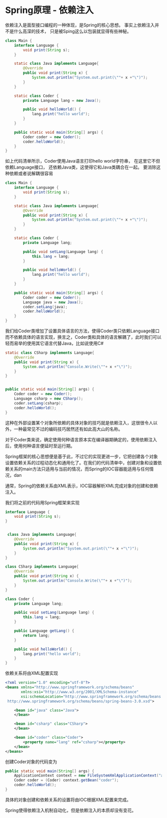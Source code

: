 # Spring原理 - 依赖注入

依赖注入是面型接口编程的一种体现，是Spring的核心思想。 事实上依赖注入并不是什么高深的技术， 只是被Sping这么以包装就显得有些神秘。 

```java
class Main {
    interface Language {
        void print(String s);
    }

    static class Java implements Language{
        @Override
        public void print(String x) {
            System.out.println("System.out.print(\""+ x +"\")");
        }
    }

    static class Coder {
        private Language lang = new Java();

        public void helloWorld() {
            lang.print("hello world");
        }
    }

    public static void main(String[] args) {
        Coder coder = new Coder();
        coder.helloWorld();
    }
}
```

如上代码清单所示，Coder使用Java语言打印hello world字符串， 在这里它不但依赖Language接口， 还依赖Java类，这使得它和Java类耦合在一起。 要消除这种依赖或者说解耦很容易

```java
class Main {
    interface Language {
        void print(String s);
    }

    static class Java implements Language{
        @Override
        public void print(String x) {
            System.out.println("System.out.print(\""+ x +"\")");
        }
    }

    static class Coder {
        private Language lang;

        public void setLang(Language lang) {
            this.lang = lang;
        }

        public void helloWorld() {
            lang.print("hello world");
        }
    }

    public static void main(String[] args) {
        Coder coder = new Coder();
        Language java = new Java();
        coder.setLang(java);
        coder.helloWorld();
    }
}
```

我们给Coder类增加了设置具体语言的方法，使得Coder类只依赖Language接口而不依赖具体的语言实现，换言之，Coder类和具体的语言解耦了，此时我们可以轻而易举的使用其它语言代替Java，比如说使用C#

```java
static class CSharp implements Language{
    @Override
    public void print(String x) {
        System.out.println("Console.Write(\""+ x +"\")");
    }
}


public static void main(String[] args) {
    Coder coder = new Coder();
    Language csharp = new CSharp();
    coder.setLang(csharp);
    coder.helloWorld();
}
```

这种在外部设置某个对象所依赖的具体对象的技巧就是依赖注入，这很很令人以外，一种最常见不过的编码技巧居然还有如此高大山的名称。 

对于Coder类来说，确定使用何种语言原本实在编译器期确定的，使用依赖注入后，使用何种语言便延时至运行期。

Spring框架的核心思想便是基于此，不过它的实现更进一步，它把创建各个对象设置依赖关系的过程动态化和通用化了。在我们的代码清单中，创建对象和设置依赖关系的main方法只适用与当前的情况，而Spring的IOC容器能适用与任何情况，dan

通常，Spring的依赖关系由XML表示，IOC容器解析XML完成对象的创建和依赖注入。

我们将之前的代码用Spring框架来实现

```java
interface Language {
    void print(String s);
}


 class Java implements Language{
    @Override
    public void print(String x) {
        System.out.println("System.out.print(\""+ x +"\")");
    }
}

class CSharp implements Language{
    @Override
    public void print(String x) {
        System.out.println("Console.Write(\""+ x +"\")");
    }
}

class Coder {
    private Language lang;

    public void setLang(Language lang) {
        this.lang = lang;
    }

    public Language getLang() {
        return lang;
    }

    public void helloWorld() {
        lang.print("hello world");
    }
}
```

依赖关系将由XML配置实现

```xml
<?xml version="1.0" encoding="utf-8"?>
<beans xmlns="http://www.springframework.org/schema/beans"
       xmlns:xsi="http://www.w3.org/2001/XMLSchema-instance"
       xsi:schemaLocation="http://www.springframework.org/schema/beans
 http://www.springframework.org/schema/beans/spring-beans-3.0.xsd">

    <bean id="java" class="Java">
    </bean>

    <bean id="csharp" class="CSharp">
    </bean>

    <bean id="coder" class="Coder">
        <property name="lang" ref="csharp"></property>
    </bean>
</beans>
```

创建Coder对象的代码变为

```java
public static void main(String[] args) {
    ApplicationContext context = new FileSystemXmlApplicationContext("applicationContext.xml");
    Coder coder = (Coder) context.getBean("coder");
    coder.helloWorld();
}
```

具体的对象创建和依赖关系的设置将由IOC根据XML配置来完成。 

Spring使得依赖注入机制自动化，但是依赖注入的本质却没有变花。